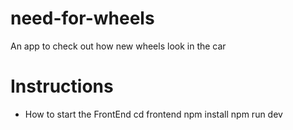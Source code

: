 # need-for-wheels
An app to check out how new wheels look in the car


# Instructions
- How to start the FrontEnd
cd frontend
npm install
npm run dev
